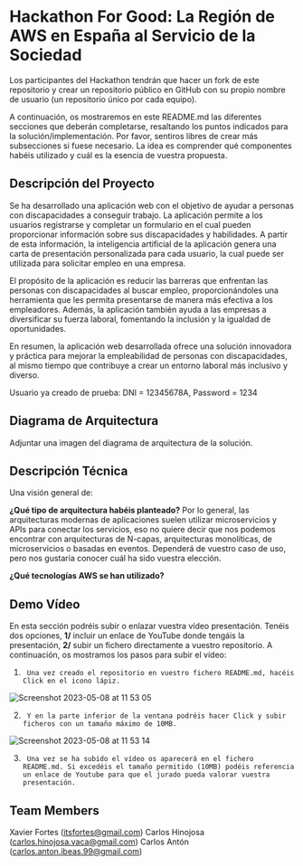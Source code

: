 # Hackathon For Good: La Región de AWS en España al Servicio de la Sociedad

Los participantes del Hackathon tendrán que hacer un fork de este repositorio y crear un repositorio público en GitHub con su propio nombre de usuario (un repositorio único por cada equipo).

A continuación, os mostraremos en este README.md las diferentes secciones que deberán completarse, resaltando los puntos indicados para la solución/implementación. Por favor, sentiros libres de crear más subsecciones si fuese necesario. La idea es comprender qué componentes habéis utilizado y cuál es la esencia de vuestra propuesta.

## Descripción del Proyecto

Se ha desarrollado una aplicación web con el objetivo de ayudar a personas con discapacidades a conseguir trabajo. La aplicación permite a los usuarios registrarse y completar un formulario en el cual pueden proporcionar información sobre sus discapacidades y habilidades. A partir de esta información, la inteligencia artificial de la aplicación genera una carta de presentación personalizada para cada usuario, la cual puede ser utilizada para solicitar empleo en una empresa.

El propósito de la aplicación es reducir las barreras que enfrentan las personas con discapacidades al buscar empleo, proporcionándoles una herramienta que les permita presentarse de manera más efectiva a los empleadores. Además, la aplicación también ayuda a las empresas a diversificar su fuerza laboral, fomentando la inclusión y la igualdad de oportunidades.

En resumen, la aplicación web desarrollada ofrece una solución innovadora y práctica para mejorar la empleabilidad de personas con discapacidades, al mismo tiempo que contribuye a crear un entorno laboral más inclusivo y diverso.

Usuario ya creado de prueba: DNI = 12345678A, Password = 1234

## Diagrama de Arquitectura

Adjuntar una imagen del diagrama de arquitectura de la solución.

## Descripción Técnica

Una visión general de:

**¿Qué tipo de arquitectura habéis planteado?** Por lo general, las arquitecturas modernas de aplicaciones suelen utilizar microservicios y APIs para conectar los servicios, eso no quiere decir que nos podemos encontrar con arquitecturas de N-capas, arquitecturas monolíticas, de microservicios o basadas en eventos. Dependerá de vuestro caso de uso, pero nos gustaría conocer cuál ha sido vuestra elección.

**¿Qué tecnologías AWS se han utilizado?**

## Demo Vídeo

En esta sección podréis subir o enlazar vuestra vídeo presentación. Tenéis dos opciones, **1/** incluir un enlace de YouTube donde tengáis la presentación, **2/** subir un fichero directamente a vuestro repositorio. A continuación, os mostramos los pasos para subir el vídeo:

1.      Una vez creado el repositorio en vuestro fichero README.md, hacéis Click en el icono lápiz.

![Screenshot 2023-05-08 at 11 53 05](https://user-images.githubusercontent.com/28776392/236794134-37b49eaf-b091-4e9c-a0d1-759f89679efc.png)


2.      Y en la parte inferior de la ventana podréis hacer Click y subir ficheros con un tamaño máximo de 10MB.

![Screenshot 2023-05-08 at 11 53 14](https://user-images.githubusercontent.com/28776392/236794175-b6231532-6c78-428c-a5be-2781430053b9.png)

3.      Una vez se ha subido el vídeo os aparecerá en el fichero README.md. Si excedéis el tamaño permitido (10MB) podéis referencia un enlace de Youtube para que el jurado pueda valorar vuestra presentación.



## Team Members

Xavier Fortes (itsfortes@gmail.com)
Carlos Hinojosa (carlos.hinojosa.vaca@gmail.com)
Carlos Antón (carlos.anton.ibeas.99@gmail.com)
 
